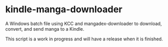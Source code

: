 # kindle-manga-downloader
A Windows batch file using KCC and mangadex-downloader to download, convert, and send manga to a Kindle.

This script is a work in progress and will have a release when it is finished.
